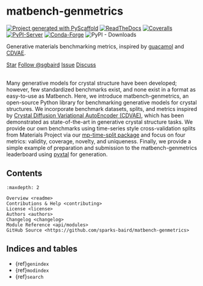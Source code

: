 # matbench-genmetrics

[![Project generated with PyScaffold](https://img.shields.io/badge/-PyScaffold-005CA0?logo=pyscaffold)](https://pyscaffold.org/)
[![ReadTheDocs](https://readthedocs.org/projects/matbench-genmetrics/badge/?version=latest)](https://matbench-genmetrics.readthedocs.io/en/stable/)
[![Coveralls](https://img.shields.io/coveralls/github/sparks-baird/matbench-genmetrics/main.svg)](https://coveralls.io/r/sparks-baird/matbench-genmetrics)
[![PyPI-Server](https://img.shields.io/pypi/v/matbench-genmetrics.svg)](https://pypi.org/project/matbench-genmetrics/)
[![Conda-Forge](https://img.shields.io/conda/vn/conda-forge/matbench-genmetrics.svg)](https://anaconda.org/conda-forge/matbench-genmetrics)
![PyPI - Downloads](https://img.shields.io/pypi/dm/matbench-genmetrics)

Generative materials benchmarking metrics, inspired by [guacamol](https://www.benevolent.com/guacamol) and [CDVAE](https://github.com/txie-93/cdvae).

<a class="github-button" href="https://github.com/sparks-baird/matbench-genmetrics"
data-icon="octicon-star" data-size="large" data-show-count="true" aria-label="Star
sparks-baird/matbench-genmetrics on GitHub">Star</a>
<a class="github-button"
href="https://github.com/sgbaird" data-size="large" data-show-count="true"
aria-label="Follow @sgbaird on GitHub">Follow @sgbaird</a>
<a class="github-button" href="https://github.com/sparks-baird/matbench-genmetrics/issues"
data-icon="octicon-issue-opened" data-size="large" data-show-count="true"
aria-label="Issue sparks-baird/matbench-genmetrics on GitHub">Issue</a>
<a class="github-button" href="https://github.com/sparks-baird/matbench-genmetrics/discussions" data-icon="octicon-comment-discussion" data-size="large" aria-label="Discuss sparks-baird/matbench-genmetrics on GitHub">Discuss</a>
<br><br>

Many generative models for crystal structure have been developed; however, few
standardized benchmarks exist, and none exist in a format as easy-to-use as Matbench.
Here, we introduce  matbench-genmetrics, an open-source Python library for benchmarking
generative models for crystal structures. We incorporate benchmark datasets, splits, and
metrics inspired by [Crystal Diffusion Variational AutoEncoder (CDVAE)](https://github.com/txie-93/cdvae), which has been
demonstrated as state-of-the-art in generative crystal structure tasks. We
provide our own benchmarks using time-series style cross-validation splits from
Materials Project via our [mp-time-split package](https://mp-time-split.readthedocs.io/en/latest/) and focus on four metrics: validity,
coverage, novelty, and uniqueness. Finally, we provide a simple example of preparation
and submission to the  matbench-genmetrics leaderboard using [pyxtal](https://pyxtal.readthedocs.io/en/latest/) for generation.

## Contents

```{toctree}
:maxdepth: 2

Overview <readme>
Contributions & Help <contributing>
License <license>
Authors <authors>
Changelog <changelog>
Module Reference <api/modules>
GitHub Source <https://github.com/sparks-baird/matbench-genmetrics>
```

## Indices and tables

* {ref}`genindex`
* {ref}`modindex`
* {ref}`search`

[Sphinx]: http://www.sphinx-doc.org/
[Markdown]: https://daringfireball.net/projects/markdown/
[reStructuredText]: http://www.sphinx-doc.org/en/master/usage/restructuredtext/basics.html
[MyST]: https://myst-parser.readthedocs.io/en/latest/

<script async defer src="https://buttons.github.io/buttons.js"></script>
